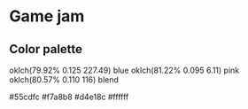 # Game jam

## Color palette
oklch(79.92% 0.125 227.49) blue
oklch(81.22% 0.095 6.11)   pink
oklch(80.57% 0.110 116)    blend

#55cdfc
#f7a8b8
#d4e18c
#ffffff
